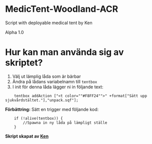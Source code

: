 # MedicTent-Woodland-ACR
Script with deployable medical tent by Ken

Alpha 1.0

# Hur kan man använda sig av skriptet?

1. Välj ut lämplig låda som är bärbar
2. Ändra på lådans variabelnamn till ``tentbox``
3. I init för denna låda lägger ni in följande text:
```
    tentbox addAction ["<t color=""#F8FF24"">" +format["Sätt upp sjukvårdstältet."],"unpack.sqf"];
```

**Förbättring:**
Sätt en trigger med följande kod:
```
    if (!alive(tentbox)) {
        //Spawna in ny låda på lämpligt ställe
    }
```

**Skript skapat av [Ken](https://steamcommunity.com/profiles/76561197985606066/)**
